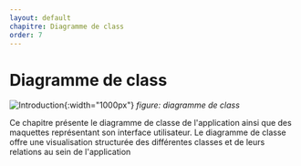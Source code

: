 ```yaml
---
layout: default
chapitre: Diagramme de class
order: 7
---
```


# Diagramme de class

![Introduction](/lab-crud-standard-yasmine/diagramme-classes/images/diagramme-classes.png){:width="1000px"}
*figure: diagramme de class*

<!-- note -->
Ce chapitre présente le diagramme de classe de l'application ainsi que des maquettes représentant son interface utilisateur. Le diagramme de classe offre une visualisation structurée des différentes classes et de leurs relations au sein de l'application

<!-- new slide -->